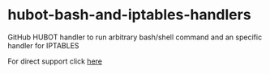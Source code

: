 # hubot-bash-and-iptables-handlers
GitHub HUBOT handler to run arbitrary bash/shell command and an specific handler for IPTABLES


For direct support click [here](http://hubs.ly/H01ldz50)
